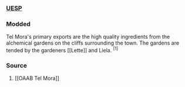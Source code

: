 ### [UESP](https://en.uesp.net/wiki/Morrowind:Tel_Mora)
### Modded
Tel Mora's primary exports are the high quality ingredients from the alchemical gardens on the cliffs surrounding the town. The gardens are tended by the gardeners [[Lette]] and Liela. <sup>[1]</sup>
### Source
1. [[OAAB Tel Mora]]